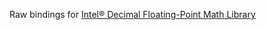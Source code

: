 Raw bindings for [Intel® Decimal Floating-Point Math Library](https://www.intel.com/content/www/us/en/developer/articles/tool/intel-decimal-floating-point-math-library.html)